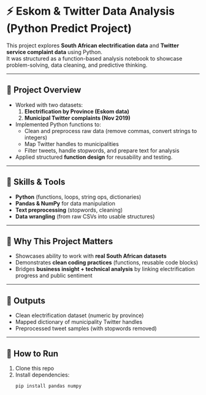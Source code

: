 # ⚡ Eskom & Twitter Data Analysis (Python Predict Project)

This project explores **South African electrification data** and **Twitter service complaint data** using Python.  
It was structured as a function-based analysis notebook to showcase problem-solving, data cleaning, and predictive thinking.

---

## 🔹 Project Overview
- Worked with two datasets:  
  1. **Electrification by Province (Eskom data)**  
  2. **Municipal Twitter complaints (Nov 2019)**  
- Implemented Python functions to:
  - Clean and preprocess raw data (remove commas, convert strings to integers)  
  - Map Twitter handles to municipalities  
  - Filter tweets, handle stopwords, and prepare text for analysis  
- Applied structured **function design** for reusability and testing.  

---

## 🔹 Skills & Tools
- **Python** (functions, loops, string ops, dictionaries)  
- **Pandas & NumPy** for data manipulation  
- **Text preprocessing** (stopwords, cleaning)  
- **Data wrangling** (from raw CSVs into usable structures)  

---

## 🔹 Why This Project Matters
- Showcases ability to work with **real South African datasets**  
- Demonstrates **clean coding practices** (functions, reusable code blocks)  
- Bridges **business insight + technical analysis** by linking electrification progress and public sentiment  

---

## 🔹 Outputs
- Clean electrification dataset (numeric by province)  
- Mapped dictionary of municipality Twitter handles  
- Preprocessed tweet samples (with stopwords removed)  

---

## 🔹 How to Run
1. Clone this repo  
2. Install dependencies:  
   ```bash
   pip install pandas numpy
